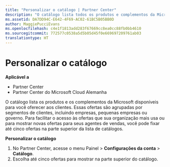 ```yaml
---
title: "Personalizar o catálogo | Partner Center"
description: "O catálogo lista todos os produtos e complementos da Microsoft disponíveis para os parceiros vender."
ms.assetid: DA7DD94C-E642-4F69-AC02-61BC5B05BB0D
author: MaggiePucciEvans
ms.openlocfilehash: c4e1f1813add283f67669cc8ea0cc88fb0bb4610
ms.sourcegitcommit: 772577c0538a5d5b05d45f0e669697209761ab03
translationtype: HT
---
```

# <a name="customize-the-catalog"></a>Personalizar o catálogo

**Aplicável a**

-  Partner Center
-  Partner Center do Microsoft Cloud Alemanha

O catálogo lista os produtos e os complementos da Microsoft disponíveis para você oferecer aos clientes. Essas ofertas são agrupadas por segmentos de clientes, incluindo empresas, pequenas empresas ou governo. Para facilitar o acesso às ofertas que sua organização mais usa ou para mostrar novas ofertas para seus agentes de vendas, você pode fixar até cinco ofertas na parte superior da lista de catálogos.

**Personalizar o catálogo**

1.  No Partner Center, acesse o menu Painel &gt; **Configurações da conta** &gt; **Catálogo**.
2.  Escolha até cinco ofertas para mostrar na parte superior do catálogo.

 

 



